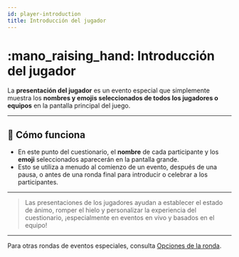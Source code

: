 ```yaml
---
id: player-introduction
title: Introducción del jugador
---
```


# :mano_raising_hand: Introducción del jugador

La **presentación del jugador** es un evento especial que simplemente muestra los **nombres y emojis seleccionados de todos los jugadores o equipos** en la pantalla principal del juego.

---

## 📝 Cómo funciona

- En este punto del cuestionario, el **nombre** de cada participante y los **emoji** seleccionados aparecerán en la pantalla grande.
- Esto se utiliza a menudo al comienzo de un evento, después de una pausa, o antes de una ronda final para introducir o celebrar a los participantes.

---

> Las presentaciones de los jugadores ayudan a establecer el estado de ánimo, romper el hielo y personalizar la experiencia del cuestionario, ¡especialmente en eventos en vivo y basados en el equipo!

---

Para otras rondas de eventos especiales, consulta [Opciones de la ronda](../editor/008-round-options.md).
